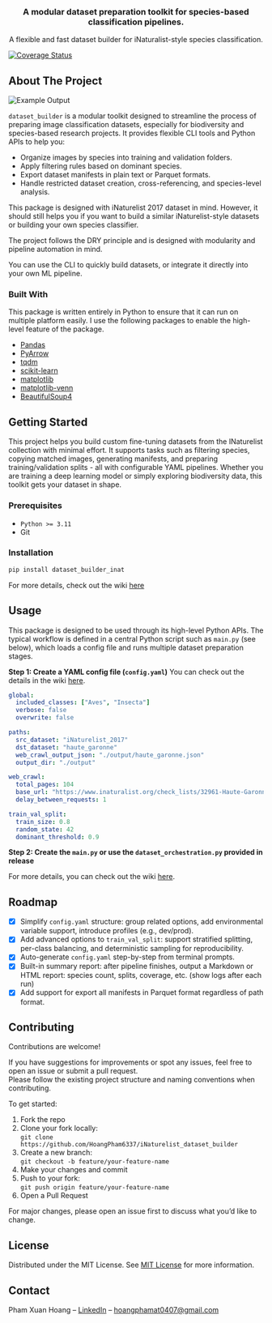 <br/>
<div align="center">

<h3 align="center">A modular dataset preparation toolkit for species-based classification pipelines.</h3>
<p align="center">
A flexible and fast dataset builder for iNaturalist-style species classification.
</p>
</div>

<a href='https://coveralls.io/github/HoangPham6337/iNaturelist_dataset_builder?branch=main'><img src='https://coveralls.io/repos/github/HoangPham6337/iNaturelist_dataset_builder/badge.svg?branch=main' alt='Coverage Status' /></a>

## About The Project
![Example Output](images/example.png)

`dataset_builder` is a modular toolkit designed to streamline the process of preparing image classification datasets, especially for biodiversity and species-based research projects.
It provides flexible CLI tools and Python APIs to help you:
- Organize images by species into training and validation folders.
- Apply filtering rules based on dominant species.
- Export dataset manifests in plain text or Parquet formats.
- Handle restricted dataset creation, cross-referencing, and species-level analysis.

This package is designed with iNaturelist 2017 dataset in mind. However, it should still helps you if you want to build a similar iNaturelist-style datasets or building your own species classifier.

The project follows the DRY principle and is designed with modularity and pipeline automation in mind.

You can use the CLI to quickly build datasets, or integrate it directly into your own ML pipeline.
### Built With

This package is written entirely in Python to ensure that it can run on multiple platform easily. I use the following packages to enable the high-level feature of the package.

- [Pandas](https://pandas.pydata.org/)
- [PyArrow](https://arrow.apache.org/docs/python/index.html)
- [tqdm](https://github.com/tqdm/tqdm)
- [scikit-learn](https://scikit-learn.org/stable/)
- [matplotlib](https://matplotlib.org/)
- [matplotlib-venn](https://python-graph-gallery.com/venn-diagram/)
- [BeautifulSoup4](https://www.crummy.com/software/BeautifulSoup/bs4/doc/)
## Getting Started

This project helps you build custom fine-tuning datasets from the INaturelist collection with minimal effort. It supports tasks such as filtering species, copying matched images, generating manifests, and preparing training/validation splits - all with configurable YAML pipelines.
Whether you are training a deep learning model or simply exploring biodiversity data, this toolkit gets your dataset in shape.
### Prerequisites

- `Python >= 3.11`
- Git
### Installation
```python
pip install dataset_builder_inat
```
For more details, check out the wiki [here](https://github.com/HoangPham6337/iNaturelist_dataset_builder/wiki/Ihttps://github.com/HoangPham6337/iNaturelist_dataset_buildernstallation)

## Usage

This package is designed to be used through its high-level Python APIs. The typical workflow is defined in a central Python script such as `main.py` (see below), which loads a config file and runs multiple dataset preparation stages.

**Step 1: Create a YAML config file (`config.yaml`)**
You can check out the details in the wiki [here](https://github.com/HoangPham6337/iNaturelist_dataset_builder/wiki/Configuration).

```yaml
global:
  included_classes: ["Aves", "Insecta"]
  verbose: false
  overwrite: false

paths:
  src_dataset: "iNaturelist_2017"
  dst_dataset: "haute_garonne"
  web_crawl_output_json: "./output/haute_garonne.json"
  output_dir: "./output"

web_crawl:
  total_pages: 104
  base_url: "https://www.inaturalist.org/check_lists/32961-Haute-Garonne-Check-List?page="
  delay_between_requests: 1

train_val_split:
  train_size: 0.8
  random_state: 42
  dominant_threshold: 0.9
```

**Step 2: Create the `main.py` or use the `dataset_orchestration.py` provided in release**

For more details, you can check out the wiki [here](https://github.com/HoangPham6337/iNaturelist_dataset_builder/wiki/Pipeline).

## Roadmap

- [x] Simplify `config.yaml` structure: group related options, add environmental variable support, introduce profiles (e.g., dev/prod).
- [x] Add advanced options to `train_val_split`: support stratified splitting, per-class balancing, and deterministic sampling for reproducibility.
- [x] Auto-generate `config.yaml` step-by-step from terminal prompts.
- [x] Built-in summary report: after pipeline finishes, output a Markdown or HTML report: species count, splits, coverage, etc. (show logs after each run)
- [x] Add support for export all manifests in Parquet format regardless of path format.
## Contributing

Contributions are welcome!

If you have suggestions for improvements or spot any issues, feel free to open an issue or submit a pull request.  
Please follow the existing project structure and naming conventions when contributing.

To get started:

1. Fork the repo
2. Clone your fork locally:  
   `git clone https://github.com/HoangPham6337/iNaturelist_dataset_builder`
3. Create a new branch:  
   `git checkout -b feature/your-feature-name`
4. Make your changes and commit
5. Push to your fork:  
   `git push origin feature/your-feature-name`
6. Open a Pull Request

For major changes, please open an issue first to discuss what you’d like to change.
## License

Distributed under the MIT License. See [MIT License](https://opensource.org/licenses/MIT) for more information.
## Contact

Pham Xuan Hoang – [LinkedIn](https://www.linkedin.com/in/xuan-hoang-pham/) – hoangphamat0407@gmail.com

